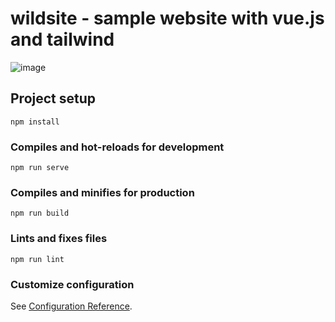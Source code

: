 # wildsite - sample website with vue.js and tailwind

![image](https://github.com/joweste/vue-website-tailwind-sass/blob/master/landpage.jpg?raw=true)

## Project setup

```
npm install
```

### Compiles and hot-reloads for development

```
npm run serve
```

### Compiles and minifies for production

```
npm run build
```

### Lints and fixes files

```
npm run lint
```

### Customize configuration

See [Configuration Reference](https://cli.vuejs.org/config/).
